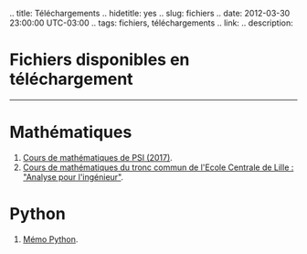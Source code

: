 .. title: Téléchargements
.. hidetitle: yes
.. slug: fichiers
.. date: 2012-03-30 23:00:00 UTC-03:00
.. tags: fichiers, téléchargements
.. link:
.. description:

<h1 class="page-title">Fichiers disponibles en téléchargement</h1>
<hr class="title-hr">

# Mathématiques

1. [Cours de mathématiques de PSI (2017)](/math.pdf).
2. [Cours de mathématiques du tronc commun de l'Ecole Centrale de Lille : "Analyse pour l'ingénieur"](/math-ing.pdf).

# Python

1. [Mémo Python](/python.pdf).
